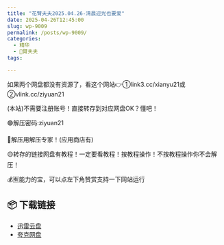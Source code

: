 ```yaml
---
title: "花臂夫夫2025.04.26-清晨迎光也要爱"
date: 2025-04-26T12:45:00
slug: wp-9009
permalink: /posts/wp-9009/
categories:
  - 精华
  - 🌸臂夫夫
tags:

---
```


如果两个网盘都没有资源了，看这个网站👉①link3.cc/xianyu21或②vlink.cc/ziyuan21

(本站)不需要注册账号！直接转存到对应网盘OK？懂吧！

🟢解压密码:ziyuan21

🔵解压用解压专家！(应用商店有)

🟡转存的链接网盘有教程！一定要看教程！按教程操作！不按教程操作你不会解压！

💰🈶能力的宝，可以点左下角赞赏支持一下网站运行

## 📦 下载链接
- [迅雷云盘](https://blziyuan21.com/pay-download/9009?key=a4f6e450f8&down_id=0)
- [夸克网盘](https://blziyuan21.com/pay-download/9009?key=a4f6e450f8&down_id=1)

